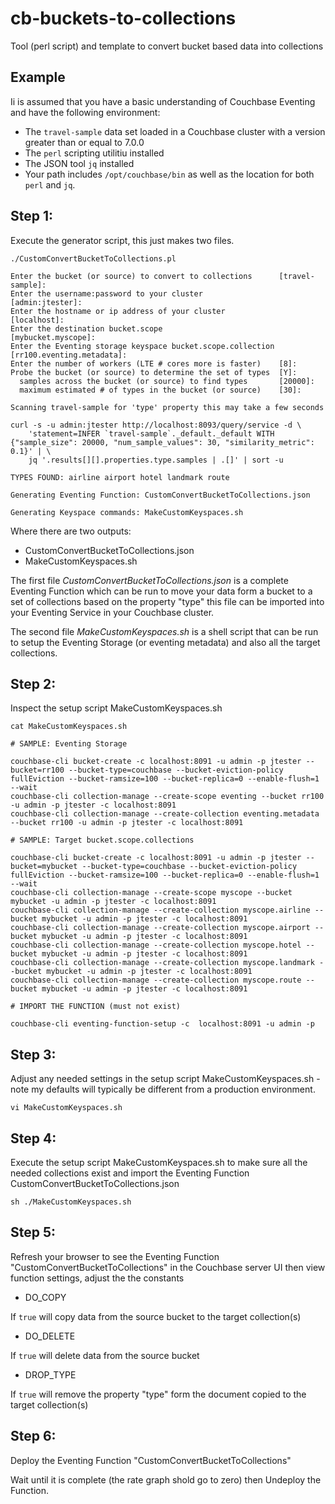 # cb-buckets-to-collections
Tool (perl script) and template to convert bucket based data into collections


## Example

Ii is assumed that you have a basic understanding of Couchbase Eventing and have the following environment:

* The `travel-sample` data set loaded in a Couchbase cluster with a version greater than or equal to 7.0.0
* The `perl` scripting utilitiu installed
* The JSON tool `jq` installed
* Your path includes `/opt/couchbase/bin` as well as the location for both `perl` and `jq`.

## Step 1:

Execute the generator script, this just makes two files.

```
./CustomConvertBucketToCollections.pl
```

```
Enter the bucket (or source) to convert to collections      [travel-sample]:
Enter the username:password to your cluster                 [admin:jtester]:
Enter the hostname or ip address of your cluster            [localhost]:
Enter the destination bucket.scope                          [mybucket.myscope]:
Enter the Eventing storage keyspace bucket.scope.collection [rr100.eventing.metadata]:
Enter the number of workers (LTE # cores more is faster)    [8]:
Probe the bucket (or source) to determine the set of types  [Y]:
  samples across the bucket (or source) to find types       [20000]:
  maximum estimated # of types in the bucket (or source)    [30]:

Scanning travel-sample for 'type' property this may take a few seconds

curl -s -u admin:jtester http://localhost:8093/query/service -d \
    'statement=INFER `travel-sample`._default._default WITH {"sample_size": 20000, "num_sample_values": 30, "similarity_metric": 0.1}' | \
    jq '.results[][].properties.type.samples | .[]' | sort -u

TYPES FOUND: airline airport hotel landmark route

Generating Eventing Function: CustomConvertBucketToCollections.json

Generating Keyspace commands: MakeCustomKeyspaces.sh
```

Where there are two outputs:
* CustomConvertBucketToCollections.json
* MakeCustomKeyspaces.sh

The first file  _CustomConvertBucketToCollections.json_ is a complete Eventing Function which can be run to move your data form a bucket to a set of collections based on the property "type" this file can be imported into your Eventing Service in your Couchbase cluster.

The second file _MakeCustomKeyspaces.sh_ is a shell script that can be run to setup the Eventing Storage (or eventing metadata) and also all the target collections.

## Step 2:

Inspect the setup script MakeCustomKeyspaces.sh

```
cat MakeCustomKeyspaces.sh
```
```
# SAMPLE: Eventing Storage

couchbase-cli bucket-create -c localhost:8091 -u admin -p jtester --bucket=rr100 --bucket-type=couchbase --bucket-eviction-policy fullEviction --bucket-ramsize=100 --bucket-replica=0 --enable-flush=1 --wait
couchbase-cli collection-manage --create-scope eventing --bucket rr100 -u admin -p jtester -c localhost:8091
couchbase-cli collection-manage --create-collection eventing.metadata --bucket rr100 -u admin -p jtester -c localhost:8091

# SAMPLE: Target bucket.scope.collections

couchbase-cli bucket-create -c localhost:8091 -u admin -p jtester --bucket=mybucket --bucket-type=couchbase --bucket-eviction-policy fullEviction --bucket-ramsize=100 --bucket-replica=0 --enable-flush=1 --wait
couchbase-cli collection-manage --create-scope myscope --bucket mybucket -u admin -p jtester -c localhost:8091
couchbase-cli collection-manage --create-collection myscope.airline --bucket mybucket -u admin -p jtester -c localhost:8091
couchbase-cli collection-manage --create-collection myscope.airport --bucket mybucket -u admin -p jtester -c localhost:8091
couchbase-cli collection-manage --create-collection myscope.hotel --bucket mybucket -u admin -p jtester -c localhost:8091
couchbase-cli collection-manage --create-collection myscope.landmark --bucket mybucket -u admin -p jtester -c localhost:8091
couchbase-cli collection-manage --create-collection myscope.route --bucket mybucket -u admin -p jtester -c localhost:8091

# IMPORT THE FUNCTION (must not exist)

couchbase-cli eventing-function-setup -c  localhost:8091 -u admin -p
```

## Step 3:

Adjust any needed settings in the setup script MakeCustomKeyspaces.sh - note my defaults will typically be different from a production environment.

```
vi MakeCustomKeyspaces.sh
```

## Step 4:

Execute the setup script MakeCustomKeyspaces.sh to make sure all the needed collections exist and import the Eventing Function CustomConvertBucketToCollections.json

```
sh ./MakeCustomKeyspaces.sh
```
## Step 5: 

Refresh your browser to see the Eventing Function "CustomConvertBucketToCollections" in the Couchbase server UI then view function settings, adjust the the constants 

* DO_COPY 

If `true` will copy data from the source bucket to the target collection(s)

* DO_DELETE

If `true` will delete data from the source bucket

* DROP_TYPE

If `true` will remove the property "type" form the document copied to the target collection(s)

## Step 6: 

Deploy the Eventing Function "CustomConvertBucketToCollections" 

Wait until it is complete (the rate graph shold go to zero) then Undeploy the Function.

